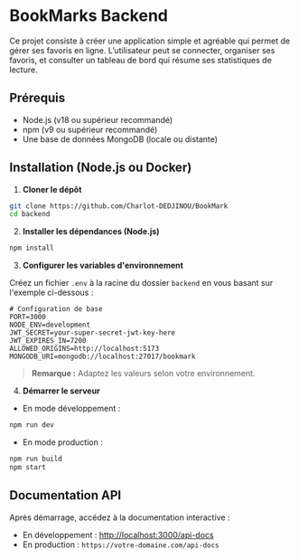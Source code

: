 # BookMarks Backend

Ce projet consiste à créer une application simple et agréable qui permet de gérer ses favoris en ligne. L’utilisateur peut se connecter, organiser ses favoris, et consulter un tableau de bord qui résume ses statistiques de lecture.

## Prérequis

- Node.js (v18 ou supérieur recommandé)
- npm (v9 ou supérieur recommandé)
- Une base de données MongoDB (locale ou distante)

## Installation (Node.js ou Docker)

1. **Cloner le dépôt**

```bash
git clone https://github.com/Charlot-DEDJINOU/BookMark
cd backend
```

2. **Installer les dépendances (Node.js)**
```bash
npm install
```

3. **Configurer les variables d'environnement**

Créez un fichier `.env` à la racine du dossier `backend` en vous basant sur l'exemple ci-dessous :

```env
# Configuration de base
PORT=3000
NODE_ENV=development
JWT_SECRET=your-super-secret-jwt-key-here
JWT_EXPIRES_IN=7200
ALLOWED_ORIGINS=http://localhost:5173
MONGODB_URI=mongodb://localhost:27017/bookmark
```

> **Remarque :** Adaptez les valeurs selon votre environnement.


4. **Démarrer le serveur**

- En mode développement :
```bash
npm run dev
```
- En mode production :
```bash
npm run build
npm start
```

## Documentation API

Après démarrage, accédez à la documentation interactive :

- En développement : [http://localhost:3000/api-docs](http://localhost:3000/api-docs)
- En production : `https://votre-domaine.com/api-docs`
